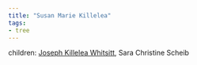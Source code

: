 ```yaml
---
title: "Susan Marie Killelea"
tags:
- tree
---
```


children: [Joseph Killelea Whitsitt](Joseph%20Killelea%20Whitsitt.md), Sara Christine Scheib